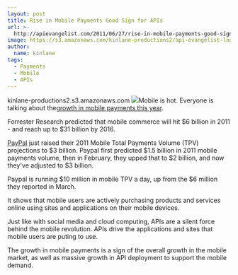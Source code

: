 ```yaml
---
layout: post
title: Rise in Mobile Payments Good Sign for APIs
url: >-
  http://apievangelist.com/2011/06/27/rise-in-mobile-payments-good-sign-for-apis/
image: https://s3.amazonaws.com/kinlane-productions2/api-evangelist-logos/api-evangelist-butterfly-vertical.png
author:
  name: kinlane
tags:
  - Payments
  - Mobile
  - APIs
---
```

kinlane-productions2.s3.amazonaws.com [![](http://kinlane-productions.s3.amazonaws.com/paypal/paypal-mobile-payments.gif)](https://personal.paypal.com/us/cgi-bin/?cmd=_render-content&content_ID=marketing_us/mobile_payments)Mobile is hot. Everyone is talking about the[growth in mobile payments this year](http://gigaom.com/2011/06/24/3b-in-mobile-payments-for-paypal-this-year-but-bigger-prize-at-stake/ "growth in mobile payments in 2011").

Forrester Research predicted that mobile commerce will hit $6 billion in 2011 - and reach up to $31 billion by 2016.

[PayPal](https://personal.paypal.com/us/cgi-bin/?cmd=_render-content&content_ID=marketing_us/mobile_payments "Paypal Mobile Payments") just raised their 2011 Mobile Total Payments Volume (TPV) projections to $3 billion. Paypal first predicted $1.5 billion in 2011 mobile payments volume, then in February, they upped that to $2 billion, and now they've adjusted to $3 billion.

Paypal is running $10 million in mobile TPV a day, up from the $6 million they reported in March.

It shows that mobile users are actively purchasing products and services online using sites and applications on their mobile devices.

Just like with social media and cloud computing, APIs are a silent force behind the mobile revolution. APIs drive the applications and sites that mobile users are puting to use.

The growth in mobile payments is a sign of the overall growth in the mobile market, as well as massive growth in API deployment to support the mobile demand.